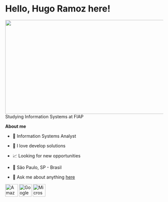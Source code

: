 # Hello, Hugo Ramoz here!

<img src="https://media.giphy.com/media/WUlplcMpOCEmTGBtBW/giphy.gif" height="300" width="520px" align="right">

Studying Information Systems at FIAP


**About me**

- 💼 Information Systems Analyst

- 💜 I love develop solutions

- 📈 Looking for new opportunities

- 📍  São Paulo, SP - Brasil

- 💬 Ask me about anything [here](https://www.linkedin.com/in/hugo-ramoz-234473221/)


<img height="40" src="https://github.com/hramoz99/hramoz99/assets/78046279/b9f6d6bc-20cb-455e-b26c-2967ed8e57ae" alt="Amazon Web Services">
<img height="40" src="https://github.com/hramoz99/hramoz99/assets/78046279/c442826a-4fae-4176-8171-21ad6ea14c80" alt="Google Cloud">
<img height="40" src="https://github.com/hramoz99/hramoz99/assets/78046279/3b424ae4-f169-4175-9646-a551b38d9ff3" alt="Microsoft Azure">



<!---
hramoz99/hramoz99 is a ✨ special ✨ repository because its `README.md` (this file) appears on your GitHub profile.
You can click the Preview link to take a look at your changes.
--->
